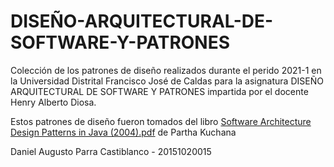 # DISEÑO-ARQUITECTURAL-DE-SOFTWARE-Y-PATRONES

Colección de los patrones de diseño realizados durante el perido 2021-1 en la Universidad Distrital Francisco José de Caldas para la asignatura DISEÑO ARQUITECTURAL DE SOFTWARE Y PATRONES impartida por el docente Henry Alberto Diosa.

Estos patrones de diseño fueron tomados del libro [Software Architecture Design Patterns in Java (2004).pdf](https://github.com/andjelatodorovich/DesignPatterns/blob/master/Partha%20Kuchana%20-%20Software%20Architecture%20Design%20Patterns%20in%20Java%20(2004).pdf) de Partha Kuchana


Daniel Augusto Parra Castiblanco - 20151020015
